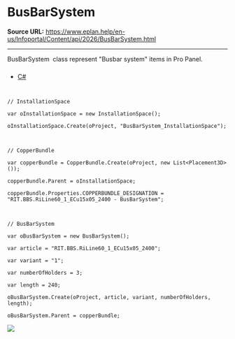 # BusBarSystem

**Source URL:** https://www.eplan.help/en-us/Infoportal/Content/api/2026/BusBarSystem.html

---

BusBarSystem  class represent "Busbar system" items in Pro Panel.

### 

- [C#](#i-tab-content-fb671f88-b18f-41a0-8344-e50d8cfc933a)

```

// InstallationSpace
var oInstallationSpace = new InstallationSpace();
oInstallationSpace.Create(oProject, "BusBarSystem_InstallationSpace");

// CopperBundle
var copperBundle = CopperBundle.Create(oProject, new List<Placement3D>());
copperBundle.Parent = oInstallationSpace;
copperBundle.Properties.COPPERBUNDLE_DESIGNATION = "RIT.BBS.RiLine60_1_ECu15x05_2400 - BusBarSystem";

// BusBarSystem
var oBusBarSystem = new BusBarSystem();
var article = "RIT.BBS.RiLine60_1_ECu15x05_2400";
var variant = "1";
var numberOfHolders = 3;
var length = 240;
oBusBarSystem.Create(oProject, article, variant, numberOfHolders, length);
oBusBarSystem.Parent = copperBundle;
```

![](images/ProPanelAPI/BusBarSystem.jpg)
